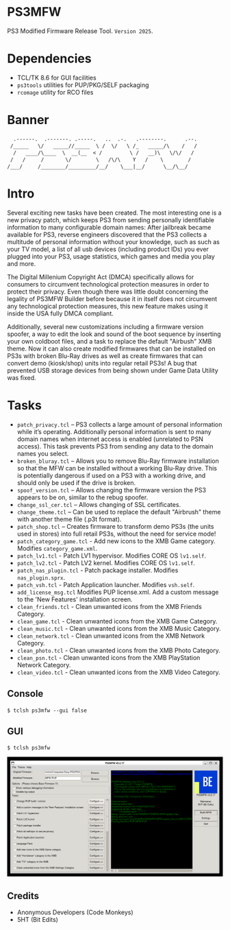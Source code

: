 PS3MFW
======

PS3 Modified Firmware Release Tool. `Version 2025`.

# Dependencies

* TCL/TK 8.6 for GUI facilities
* `ps3tools` utilities for PUP/PKG/SELF packaging
* `rcomage` utility for RCO files

# Banner

```
  .------.  .-------. .-----.   ..  .-.   .--------.      .--.
 /_____   \/   _____//_____  \ /  \/   \ /_   _____/\    /   /
  /   ____/\____  \  __(__  < /         \ /   __)\   \/\/   / 
 /   /     /       \/        \   /\/\    Y   /    \        /  
/___/     /________/_________/__/    \___|__/      \__/\__/   
```

# Intro

Several exciting new tasks have been created. The most interesting one is a new privacy patch,
which keeps PS3 from sending personally identifiable information to many configurable domain
names: After jailbreak became available for PS3, reverse engineers discovered that the PS3
collects a multitude of personal information without your knowledge, such as such as your
TV model, a list of all usb devices (including product IDs) you ever plugged into your PS3,
usage statistics, which games and media you play and more.

The Digital Millenium Copyright Act (DMCA) specifically allows for consumers to circumvent
technological protection measures in order to protect their privacy. Even though there was
little doubt concerning the legality of PS3MFW Builder before because it in itself does not
circumvent any technological protection measures, this new feature makes using it inside the
USA fully DMCA compliant.

Additionally, several new customizations including a firmware version spoofer, a way to
edit the look and sound of the boot sequence by inserting your own coldboot files, and a
task to replace the default "Airbush" XMB theme. Now it can also create modified firmwares
that can be installed on PS3s with broken Blu-Ray drives as well as create firmwares that
can convert demo (kiosk/shop) units into regular retail PS3s! A bug that prevented USB
storage devices from being shown under Game Data Utility was fixed.

# Tasks

* `patch_privacy.tcl` – PS3 collects a large amount of personal information while it’s operating. Additionally personal information is sent to many domain names when internet access is enabled (unrelated to PSN access). This task prevents PS3 from sending any data to the domain names you select.
* `broken_bluray.tcl` – Allows you to remove Blu-Ray firmware installation so that the MFW can be installed without a working Blu-Ray drive. This is potentially dangerous if used on a PS3 with a working drive, and should only be used if the drive is broken.
* `spoof_version.tcl` – Allows changing the firmware version the PS3 appears to be on, similar to the rebug spoofer.
* `change_ssl_cer.tcl` – Allows changing of SSL certificates.
* `change_theme.tcl` – Can be used to replace the default "Airbrush" theme with another theme file (.p3t format).
* `patch_shop.tcl` – Creates firmware to transform demo PS3s (the units used in stores) into full retail PS3s, without the need for service mode!
* `patch_category_game.tcl` - Add new icons to the XMB Game category. Modifies `category_game.xml`.
* `patch_lv1.tcl` - Patch LV1 hypervisor. Modifies CORE OS `lv1.self`.
* `patch_lv2.tcl` - Patch LV2 kernel. Modifies CORE OS `lv1.self`.
* `patch_nas_plugin.tcl` - Patch package installer. Modifies `nas_plugin.sprx`.
* `patch_vsh.tcl` - Patch Application launcher. Modifies `vsh.self`.
* `add_license_msg.tcl` Modifies PUP license.xml. Add a custom message to the 'New Features' installation screen.
* `clean_friends.tcl` - Clean unwanted icons from the XMB Friends Category.
* `clean_game.tcl` - Clean unwanted icons from the XMB Game Category.
* `clean_music.tcl` - Clean unwanted icons from the XMB Music Category.
* `clean_network.tcl` - Clean unwanted icons from the XMB Network Category.
* `clean_photo.tcl` - Clean unwanted icons from the XMB Photo Category.
* `clean_psn.tcl` - Clean unwanted icons from the XMB PlayStation Network Category.
* `clean_video.tcl` - Clean unwanted icons from the XMB Video Category.

Console
-------

```
$ tclsh ps3mfw --gui false
```

GUI
---

```
$ tclsh ps3mfw
```

![image](images/ps3mfw.png)

Credits
-------

* Anonymous Developers (Code Monkeys)
* 5HT (Bit Edits)
